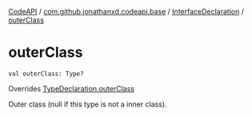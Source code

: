 [CodeAPI](../../index.md) / [com.github.jonathanxd.codeapi.base](../index.md) / [InterfaceDeclaration](index.md) / [outerClass](.)

# outerClass

`val outerClass: Type?`

Overrides [TypeDeclaration.outerClass](../-type-declaration/outer-class.md)

Outer class (null if this type is not a inner class).

